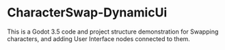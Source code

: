 # CharacterSwap-DynamicUi

This is a Godot 3.5 code and project structure demonstration for Swapping characters, and adding User Interface nodes connected to them.
